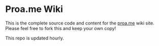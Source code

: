 Proa.me Wiki
============

  This is the complete source code and content for the 
  [proa.me](http://proa.me/wiki) wiki site. Please feel
  free to fork this and keep your own copy!

  This repo is updated hourly.

